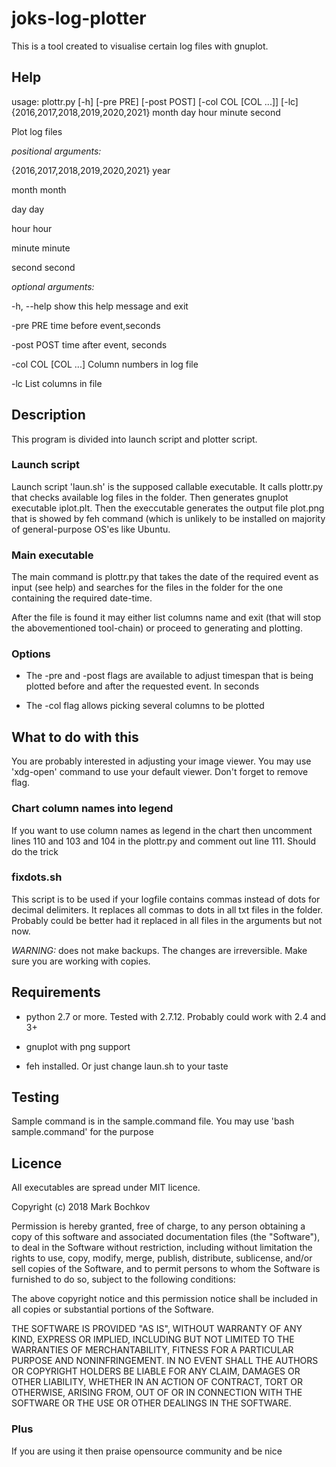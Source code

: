 # joks-log-plotter

This is a tool created to visualise certain log files with gnuplot.

## Help

usage: plottr.py [-h] [-pre PRE] [-post POST] [-col COL [COL ...]] [-lc]  {2016,2017,2018,2019,2020,2021} month day hour minute second

Plot log files

*positional arguments:*

  {2016,2017,2018,2019,2020,2021}	year

  month                 month

  day                   day

  hour                  hour

  minute                minute

  second                second

*optional arguments:*

  -h, --help            show this help message and exit

  -pre PRE              time before event,seconds

  -post POST            time after event, seconds

  -col COL [COL ...]    Column numbers in log file

  -lc                   List columns in file


## Description

This program is divided into launch script and plotter script.

### Launch script

Launch script 'laun.sh' is the supposed callable executable. It calls plottr.py that checks available log files in the folder. Then generates gnuplot executable iplot.plt. Then the execcutable generates the output file plot.png that is showed by feh command (which is unlikely to be installed on majority of general-purpose OS'es like Ubuntu.

### Main executable

The main command is plottr.py that takes the date of the required event as input (see help) and searches for the files in the folder for the one containing the required date-time.

After the file is found it may either list columns name and exit (that will stop the abovementioned tool-chain) or proceed to generating and plotting.

### Options

* The -pre and -post flags are available to adjust timespan that is being plotted before and after the requested event. In seconds

* The -col flag allows picking several columns to be plotted

## What to do with this

You are probably interested in adjusting your image viewer. You may use 'xdg-open' command to use your default viewer. Don't forget to remove flag.

### Chart column names into legend

If you want to use column names as legend in the chart then uncomment lines 110 and 103 and 104 in the plottr.py and comment out line 111. Should do the trick

### fixdots.sh

This script is to be used if your logfile contains commas instead of dots for decimal delimiters. It replaces all commas to dots in all txt files in the folder. Probably could be better had it replaced in all files in the arguments but not now. 

*WARNING:* does not make backups. The changes are irreversible. Make sure you are working with copies.

## Requirements

* python 2.7 or more. Tested with 2.7.12. Probably could work with 2.4 and 3+

* gnuplot with png support

* feh installed. Or just change laun.sh to your taste

## Testing

Sample command is in the sample.command file. You may use 'bash sample.command' for the purpose

## Licence 

All executables are spread under MIT licence.

Copyright (c) 2018 Mark Bochkov

Permission is hereby granted, free of charge, to any person obtaining a copy
of this software and associated documentation files (the "Software"), to deal
in the Software without restriction, including without limitation the rights
to use, copy, modify, merge, publish, distribute, sublicense, and/or sell
copies of the Software, and to permit persons to whom the Software is
furnished to do so, subject to the following conditions:

The above copyright notice and this permission notice shall be included in all
copies or substantial portions of the Software.

THE SOFTWARE IS PROVIDED "AS IS", WITHOUT WARRANTY OF ANY KIND, EXPRESS OR
IMPLIED, INCLUDING BUT NOT LIMITED TO THE WARRANTIES OF MERCHANTABILITY,
FITNESS FOR A PARTICULAR PURPOSE AND NONINFRINGEMENT. IN NO EVENT SHALL THE
AUTHORS OR COPYRIGHT HOLDERS BE LIABLE FOR ANY CLAIM, DAMAGES OR OTHER
LIABILITY, WHETHER IN AN ACTION OF CONTRACT, TORT OR OTHERWISE, ARISING FROM,
OUT OF OR IN CONNECTION WITH THE SOFTWARE OR THE USE OR OTHER DEALINGS IN THE
SOFTWARE.

### Plus

If you are using it then praise opensource community and be nice

